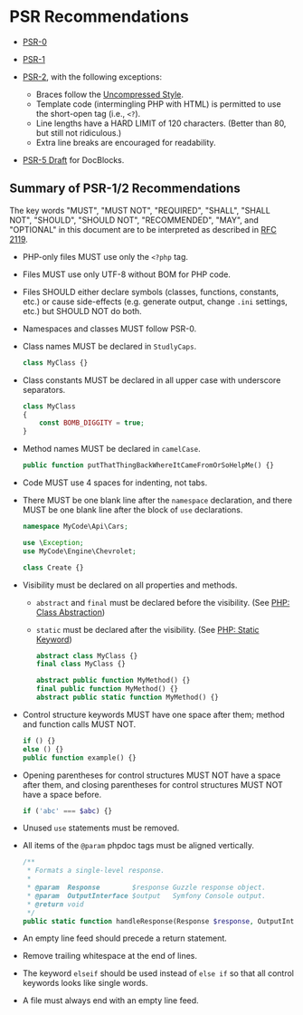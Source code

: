 # PSR Recommendations

* [PSR-0](http://www.php-fig.org/psr/psr-0/)

* [PSR-1](http://www.php-fig.org/psr/psr-1/)

* [PSR-2](http://www.php-fig.org/psr/psr-2/), with the following exceptions:
    * Braces follow the [Uncompressed Style](DEFINE-BRACES.md).
    * Template code (intermingling PHP with HTML) is permitted to use the short-open tag (i.e., `<?`).
    * Line lengths have a HARD LIMIT of 120 characters. (Better than 80, but still not ridiculous.)
    * Extra line breaks are encouraged for readability.

* [PSR-5 Draft](https://github.com/phpDocumentor/fig-standards/blob/master/proposed/phpdoc.md) for DocBlocks.


## Summary of PSR-1/2 Recommendations

The key words "MUST", "MUST NOT", "REQUIRED", "SHALL", "SHALL NOT", "SHOULD", "SHOULD NOT", "RECOMMENDED", "MAY", and "OPTIONAL" in this document are to be interpreted as described in [RFC 2119](http://tools.ietf.org/html/rfc2119).

* PHP-only files MUST use only the `<?php` tag.

* Files MUST use only UTF-8 without BOM for PHP code.

* Files SHOULD either declare symbols (classes, functions, constants, etc.) or cause side-effects (e.g. generate output, change `.ini` settings, etc.) but SHOULD NOT do both.

* Namespaces and classes MUST follow PSR-0.

* Class names MUST be declared in `StudlyCaps`.

  ```php
  class MyClass {}
  ```

* Class constants MUST be declared in all upper case with underscore separators.

  ```php
  class MyClass
  {
      const BOMB_DIGGITY = true;
  }
  ```

* Method names MUST be declared in `camelCase`.

  ```php
  public function putThatThingBackWhereItCameFromOrSoHelpMe() {}
  ```

* Code MUST use 4 spaces for indenting, not tabs.

* There MUST be one blank line after the `namespace` declaration, and there MUST be one blank line after the block of
  `use` declarations.

  ```php
  namespace MyCode\Api\Cars;

  use \Exception;
  use MyCode\Engine\Chevrolet;

  class Create {}
  ```

* Visibility must be declared on all properties and methods.
  * `abstract` and `final` must be declared before the visibility. (See [PHP: Class Abstraction](http://www.php.net/manual/en/language.oop5.abstract.php))
  * `static` must be declared after the visibility. (See [PHP: Static Keyword](http://www.php.net/manual/en/language.oop5.static.php))

    ```php
    abstract class MyClass {}
    final class MyClass {}

    abstract public function MyMethod() {}
    final public function MyMethod() {}
    abstract public static function MyMethod() {}
    ```

* Control structure keywords MUST have one space after them; method and function calls MUST NOT.

  ```php
  if () {}
  else () {}
  public function example() {}
  ```

* Opening parentheses for control structures MUST NOT have a space after them, and closing parentheses for control structures MUST NOT have a space before.

  ```php
  if ('abc' === $abc) {}
  ```

* Unused `use` statements must be removed.

* All items of the `@param` phpdoc tags must be aligned vertically.

  ```php
  /**
   * Formats a single-level response.
   *
   * @param  Response        $response Guzzle response object.
   * @param  OutputInterface $output   Symfony Console output.
   * @return void
   */
  public static function handleResponse(Response $response, OutputInterface $output) {}
  ```

* An empty line feed should precede a return statement.

* Remove trailing whitespace at the end of lines.

* The keyword `elseif` should be used instead of `else if` so that all control keywords looks like single words.

* A file must always end with an empty line feed.
